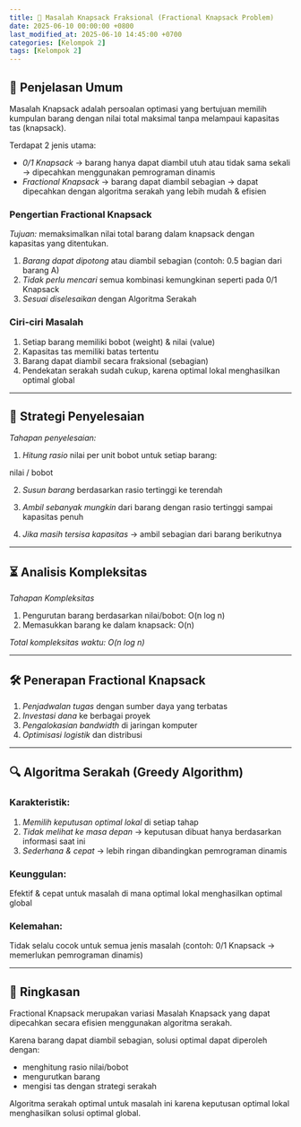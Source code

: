 ```yaml
---
title: 🎒 Masalah Knapsack Fraksional (Fractional Knapsack Problem)
date: 2025-06-10 00:00:00 +0800
last_modified_at: 2025-06-10 14:45:00 +0700
categories: [Kelompok 2]
tags: [Kelompok 2]
---
```


## 📌 Penjelasan Umum

Masalah Knapsack adalah persoalan optimasi yang bertujuan memilih kumpulan barang dengan nilai total maksimal tanpa melampaui kapasitas tas (knapsack).

Terdapat 2 jenis utama:
- *0/1 Knapsack* → barang hanya dapat diambil utuh atau tidak sama sekali → dipecahkan menggunakan pemrograman dinamis
- *Fractional Knapsack* → barang dapat diambil sebagian → dapat dipecahkan dengan algoritma serakah yang lebih mudah & efisien

### Pengertian Fractional Knapsack

*Tujuan:* memaksimalkan nilai total barang dalam knapsack dengan kapasitas yang ditentukan.

1. *Barang dapat dipotong* atau diambil sebagian (contoh: 0.5 bagian dari barang A)
2. *Tidak perlu mencari* semua kombinasi kemungkinan seperti pada 0/1 Knapsack
3. *Sesuai diselesaikan* dengan Algoritma Serakah

### Ciri-ciri Masalah

1. Setiap barang memiliki bobot (weight) & nilai (value)
2. Kapasitas tas memiliki batas tertentu
3. Barang dapat diambil secara fraksional (sebagian)
4. Pendekatan serakah sudah cukup, karena optimal lokal menghasilkan optimal global

---

## 🚀 Strategi Penyelesaian

*Tahapan penyelesaian:*

1. *Hitung rasio* nilai per unit bobot untuk setiap barang:

nilai / bobot


2. *Susun barang* berdasarkan rasio tertinggi ke terendah

3. *Ambil sebanyak mungkin* dari barang dengan rasio tertinggi sampai kapasitas penuh

4. *Jika masih tersisa kapasitas* → ambil sebagian dari barang berikutnya

---

## ⏳ Analisis Kompleksitas

*Tahapan Kompleksitas*
1. Pengurutan barang berdasarkan nilai/bobot: O(n log n)
2. Memasukkan barang ke dalam knapsack: O(n)

*Total kompleksitas waktu: O(n log n)*

---

## 🛠 Penerapan Fractional Knapsack

1. *Penjadwalan tugas* dengan sumber daya yang terbatas
2. *Investasi dana* ke berbagai proyek
3. *Pengalokasian bandwidth* di jaringan komputer
4. *Optimisasi logistik* dan distribusi

---

## 🔍 Algoritma Serakah (Greedy Algorithm)

### Karakteristik:
1. *Memilih keputusan optimal lokal* di setiap tahap
2. *Tidak melihat ke masa depan* → keputusan dibuat hanya berdasarkan informasi saat ini
3. *Sederhana & cepat* → lebih ringan dibandingkan pemrograman dinamis

### Keunggulan:
Efektif & cepat untuk masalah di mana optimal lokal menghasilkan optimal global

### Kelemahan:
Tidak selalu cocok untuk semua jenis masalah (contoh: 0/1 Knapsack → memerlukan pemrograman dinamis)

---

## 📝 Ringkasan

Fractional Knapsack merupakan variasi Masalah Knapsack yang dapat dipecahkan secara efisien menggunakan algoritma serakah.

Karena barang dapat diambil sebagian, solusi optimal dapat diperoleh dengan:
- menghitung rasio nilai/bobot
- mengurutkan barang
- mengisi tas dengan strategi serakah

Algoritma serakah optimal untuk masalah ini karena keputusan optimal lokal menghasilkan solusi optimal global.